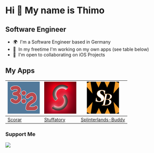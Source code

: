 # Hi 👋 My name is Thimo

## Software Engineer

- 🌍  I'm a Software Engineer based in Germany
- 🚀  In my freetime I'm working on my own apps (see table below)
- 🤝  I'm open to collaborating on iOS Projects

## My Apps

| <img src="/images/scorar.png" width="100"/>              | <img src="/images/stuffatory.png" width="100"/>                  | <img src="/images/sl-buddy.png" width="100"/>                                      |
| -------------------------------------------------------- | ---------------------------------------------------------------- | ---------------------------------------------------------------------------------- |
| [Scorar](https://apps.apple.com/app/scorar/id1640774066) | [Stuffatory](https://apps.apple.com/app/stuffatory/id1503902091) | [Splinterlands-Buddy](https://apps.apple.com/app/splinterlands-buddy/id1594887509) |

### Support Me

<a href="https://www.buymeacoffee.com/dragondust"><img src="https://cdn.buymeacoffee.com/buttons/v2/default-yellow.png" width="200" /></a>
